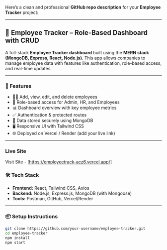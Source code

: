 Here’s a clean and professional **GitHub repo description** for your **Employee Tracker** project:

---

## 👥 Employee Tracker – Role-Based Dashboard with CRUD

A full-stack **Employee Tracker dashboard** built using the **MERN stack (MongoDB, Express, React, Node.js)**. This app allows companies to manage employee data with features like authentication, role-based access, and real-time updates.

---

### 🚀 Features

* 🧑‍💼 Add, view, edit, and delete employees
* 🔐 Role-based access for Admin, HR, and Employees
* 📊 Dashboard overview with key employee metrics
* ✅ Authentication & protected routes
* 💾 Data stored securely using MongoDB
* 🖥️ Responsive UI with Tailwind CSS
* 🌐 Deployed on Vercel / Render (add your live link)

---
### Live Site
Visit Site  - [https://employeetrack-acz6.vercel.app/]

### 🛠 Tech Stack

* **Frontend:** React, Tailwind CSS, Axios
* **Backend:** Node.js, Express.js, MongoDB (with Mongoose)
* **Tools:** Postman, GitHub, Vercel/Render

---

### 📦 Setup Instructions

```bash
git clone https://github.com/your-username/employee-tracker.git
cd employee-tracker
npm install
npm start
```

